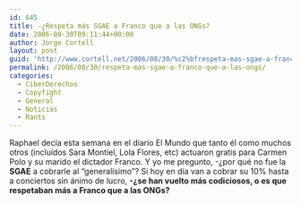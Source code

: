 ```yaml
---
id: 645
title: -¿Respeta más SGAE a Franco que a las ONGs?
date: 2006-08-30T09:11:44+00:00
author: Jorge Cortell
layout: post
guid: 'http://www.cortell.net/2006/08/30/%c2%bfrespeta-mas-sgae-a-franco-que-a-las-ongs/'
permalink: /2006/08/30/respeta-mas-sgae-a-franco-que-a-las-ongs/
categories:
  - CiberDerechos
  - Copyfight
  - General
  - Noticias
  - Rants
---
```

Raphael decí­a esta semana en el diario El Mundo que tanto él como muchos otros (incluí­dos Sara Montiel, Lola Flores, etc) actuaron gratis para Carmen Polo y su marido el dictador Franco. Y yo me pregunto, -¿por qué no fue la **SGAE** a cobrarle al &#8220;generalí­simo&#8221;? Si hoy en dí­a van a cobrar su 10% hasta a conciertos sin ánimo de lucro, **-¿se han vuelto más codiciosos, o es que respetaban más a Franco que a las ONGs?**